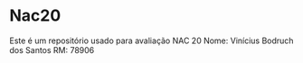 # Nac20
Este é um repositório usado para avaliação NAC 20
Nome: Vinícius Bodruch dos Santos
RM: 78906
